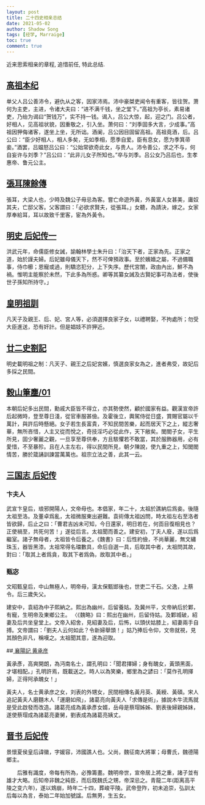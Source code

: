 ```yaml
---
layout: post
title: 二十四史相亲总结
date: 2021-05-02
author: Shadow Song
tags: [经学, Marraige]
toc: true
comment: true
---
```


近来思索相亲的章程, 追惜前任, 特此总结. 

## [高祖本纪](https://ctext.org/shiji/gao-zu-ben-ji/zhs)

单父人吕公善沛令，避仇从之客，因家沛焉。沛中豪桀吏闻令有重客，皆往贺。萧何为主吏，主进，令诸大夫曰：“进不满千钱，坐之堂下。”高祖为亭长，素易诸吏，乃绐为谒曰“贺钱万”，实不持一钱。谒入，吕公大惊，起，迎之门。吕公者，好相人，见高祖状貌，因重敬之，引入坐。萧何曰：“刘季固多大言，少成事。”高祖因狎侮诸客，遂坐上坐，无所诎。酒阑，吕公因目固留高祖。高祖竟酒，后。吕公曰：“臣少好相人，相人多矣，无如季相，愿季自爱。臣有息女，愿为季箕帚妾。”酒罢，吕媪怒吕公曰：“公始常欲奇此女，与贵人。沛令善公，求之不与，何自妄许与刘季？”吕公曰：“此非儿女子所知也。”卒与刘季。吕公女乃吕后也，生孝惠帝、鲁元公主。

## [張耳陳餘傳](https://ctext.org/han-shu/zhang-er-chen-yu-zhuan/zh)

張耳，大梁人也，少時及魏公子毋忌為客。嘗亡命遊外黃，外黃富人女甚美，庸奴其夫，亡邸父客。父客謂曰：「必欲求賢夫，從張耳。」女聽，為請決，嫁之。女家厚奉給耳，耳以故致千里客，宦為外黃令。

## [明史 后妃传一](https://zh.wikisource.org/wiki/%E6%98%8E%E5%8F%B2/%E5%8D%B7113)

洪武元年，命儒臣修女誡，諭翰林學士朱升曰：「治天下者，正家為先。正家之道，始於謹夫婦。后妃雖母儀天下，然不可俾預政事。至於嬪嬙之屬，不過備職事，侍巾櫛；恩寵或過，則驕恣犯分，上下失序。歷代宮闈，政由內出，鮮不為禍。惟明主能察於未然，下此多為所惑。卿等其纂女誡及古賢妃事可為法者，使後世子孫知所持守。」

## [皇明祖訓](https://zh.m.wikisource.org/zh/%E7%9A%87%E6%98%8E%E7%A5%96%E8%A8%93)

凡天子及親王、后、妃、宮人等，必須選擇良家子女，以禮聘娶，不拘處所；勿受大臣進送，恐有奸計。但是娼妓不許狎近。

## [廿二史劄記 ](https://ctext.org/wiki.pl?if=gb&chapter=101619#lib20978.40)

明史載明祖之制：凡天子、親王之后妃宮嬪，慎選良家女為之，進者弗受，故妃后多採之民間。

## [穀山筆麈/01](https://zh.m.wikisource.org/wiki/%E7%A9%80%E5%B1%B1%E7%AD%86%E9%BA%88/01)

本朝后妃多出民間，勳戚大臣皆不得立，亦其勢使然，顧於國家有益。觀漢宣帝許后起微時，登至尊日淺，從官車服甚儉。及霍後立，輿駕侍從日盛，賞賜官屬以千萬計，與許后時懸絕。女子若生長富貴，不知民間苦樂，起而居天下之上，縱志奢華，無所吝惜，人主又從而悅之，奇技淫巧必從此作，天下敝矣。閭閻子女，平生所見，固少奢麗之觀，一旦享至尊供奉，方且駭懼若不敢當，其於服飾器用，必有愛惜，不至暴殄。且在人主左右，得以民間所見，朝夕陳說，使九重之上，知閭閻情苦，勝於箴誦訓諫當萬萬也。祖宗立法之善，此其一云。

## [三国志 后妃传](https://zh.wikisource.org/wiki/%E4%B8%89%E5%9C%8B%E5%BF%97/%E5%8D%B705)

### 卞夫人

武宣卞皇后，琅邪開陽人，文帝母也。本倡家，年二十，太祖於譙納后爲妾。後隨太祖至洛。及董卓爲亂，太祖微服東出避難。袁術傳太祖凶問，時太祖左右至洛者皆欲歸，后止之曰：「曹君吉凶未可知，今日還家，明日若在，何靣目復相見也？正使禍至，共死何苦！」遂從后言。太祖聞而善之。建安初，丁夫人廢，遂以后爲繼室。諸子無母者，太祖皆令后養之。《魏書》曰：后性約儉，不尚華麗，無文繡珠玉，器皆黑漆。太祖常得名璫數具，命后自選一具，后取其中者，太祖問其故，對曰：「取其上者爲貪，取其下者爲偽，故取其中者。」

### 甄宓

文昭甄皇后，中山無極人，明帝母，漢太保甄邯後也，世吏二千石。父逸，上蔡令。后三歲失父。

建安中，袁紹為中子熙納之。熙出為幽州，后留養姑。及冀州平，文帝納后於鄴，有寵，生明帝及東鄉公主。 〈《魏略》曰：熙出在幽州，后留侍姑。及鄴城破，紹妻及后共坐皇堂上。文帝入紹舍，見紹妻及后，后怖，以頭伏姑膝上，紹妻兩手自搏。文帝謂曰：「劉夫人云何如此？令新婦舉頭！」姑乃捧后令仰，文帝就視，見其顏色非凡，稱嘆之。太祖聞其意，遂為迎取。

##[ 襄陽記 黄承彦](https://zh.wikisource.org/wiki/%E8%A5%84%E9%99%BD%E8%A8%98)

黃承彥，高爽開朗，為沔南名士，謂孔明曰：「聞君擇婦；身有醜女，黃頭黑面，才堪相配。」孔明許焉，既載送之。時人以為笑樂，鄉里為之諺曰：「莫作孔明擇婦，正得阿承醜女！」

黃夫人，名士黄承彦之女，刘表的外甥女，民間相傳名黃月英、黃綬、黃碩。宋人追記黃夫人磨麵木人「運磨如飛」，諸葛亮向黃夫人「求傳是術」，據說木牛流馬就是受此啟發而改造。諸葛亮成為黃承彥女婿，岳母是蔡瑁姊姊、劉表後婦親姊妹，遂使蔡瑁成為諸葛亮妻舅，劉表成為諸葛亮姨丈。

## [晋书 后妃传](https://zh.wikisource.org/wiki/%E6%99%89%E6%9B%B8/%E5%8D%B7031#%E6%99%AF%E6%87%B7%E5%A4%8F%E4%BE%AF%E7%9A%87%E5%90%8E)

景懷夏侯皇后諱徽，字媛容，沛國譙人也。父尚，魏征南大將軍；母曹氏，魏德陽鄉主。

　　后雅有識度，帝每有所為，必豫籌畫。魏明帝世，宣帝居上將之重，諸子並有雄才大略。后知帝非魏之純臣，而后既魏氏之甥，帝深忌之。青龍二年(距离高平陵之变六年)，遂以鴆崩，時年二十四，葬峻平陵。武帝登阼，初未追崇，弘訓太后每以為言，泰始二年始加號諡。后無男，生五女。
